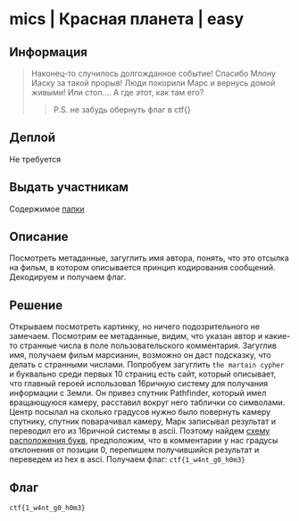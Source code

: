 # mics | Красная планета | easy

## Информация
> Наконец-то случилось долгожданное событие! Спасибо Млону Иаску за такой прорыв! Люди покорили Марс и вернусь домой живыми! Или стоп.... А где этот, как там его?
>>P.S. не забудь обернуть флаг в ctf{}

## Деплой
Не требуется

## Выдать участникам
Содержимое [папки](public/)

## Описание
Посмотреть метаданные, загуглить имя автора, понять, что это отсылка на фильм, в котором описывается принцип кодирования сообщений. Декодируем и получаем флаг.

## Решение
Открываем посмотреть картинку, но ничего подозрительного не замечаем. Посмотрим ее метаданные, видим, что указан автор и какие-то странные числа в поле пользовательского комментария. Загуглив имя, получаем фильм марсианин, возможно он даст подсказку, что делать с странными числами. Попробуем загуглить `the martain cypher` и буквально среди первых 10 страниц есть сайт, который описывает, что главный героей использовал 16ричную систему для получания информации с Земли. Он привез спутник Pathfinder, который имел вращающуюся камеру, расставил вокруг него таблички со символами. Центр посылал на сколько градусов нужно было повернуть камеру спутнику, спутник поварачивал камеру, Марк записывал результат и переводил его из 16ричной системы в ascii. Поэтому найдем [схему расположения букв](https://commons.wikimedia.org/wiki/File:%D0%A8%D0%B5%D1%81%D1%82%D0%BD%D0%B0%D0%B4%D1%86%D0%B0%D1%82%D0%B5%D1%80%D0%B8%D1%87%D0%BD%D0%B0%D1%8F_%D1%81%D0%B8%D1%81%D1%82%D0%B5%D0%BC%D0%B0_%D1%81%D1%87%D0%B8%D1%81%D0%BB%D0%B5%D0%BD%D0%B8%D1%8F_%D0%B8%D0%B7_%D1%84%D0%B8%D0%BB%D1%8C%D0%BC%D0%B0_%D0%9C%D0%B0%D1%80%D1%81%D0%B8%D0%B0%D0%BD%D0%B8%D0%BD.svg), предположим, что в комментарии у нас градусы отклонения от позиции 0, перепишем получившийся результат и переведем из hex в asci. Получаем флаг: `ctf{1_w4nt_g0_h0m3}`
## Флаг

`ctf{1_w4nt_g0_h0m3}`
